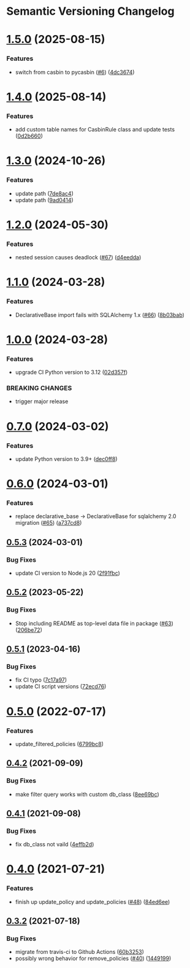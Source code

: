# Semantic Versioning Changelog

# [1.5.0](https://github.com/officialpycasbin/sqlalchemy-adapter/compare/v1.4.0...v1.5.0) (2025-08-15)


### Features

* switch from casbin to pycasbin ([#6](https://github.com/officialpycasbin/sqlalchemy-adapter/issues/6)) ([4dc3674](https://github.com/officialpycasbin/sqlalchemy-adapter/commit/4dc36749438c0ab41ef330411cb4fa19e53bb244))

# [1.4.0](https://github.com/officialpycasbin/sqlalchemy-adapter/compare/v1.3.0...v1.4.0) (2025-08-14)


### Features

* add custom table names for CasbinRule class and update tests ([0d2b660](https://github.com/officialpycasbin/sqlalchemy-adapter/commit/0d2b660ad3dd42841e5aafbc2cfe4207d72db006))

# [1.3.0](https://github.com/officialpycasbin/sqlalchemy-adapter/compare/v1.2.0...v1.3.0) (2024-10-26)


### Features

* update path ([7de8ac4](https://github.com/officialpycasbin/sqlalchemy-adapter/commit/7de8ac47040136e315878d45a76041c1993c2e8d))
* update path ([9ad0414](https://github.com/officialpycasbin/sqlalchemy-adapter/commit/9ad041478d79075066647b4961b28e49a9f45b7f))

# [1.2.0](https://github.com/officialpycasbin/sqlalchemy-adapter/compare/v1.1.0...v1.2.0) (2024-05-30)


### Features

* nested session causes deadlock ([#67](https://github.com/officialpycasbin/sqlalchemy-adapter/issues/67)) ([d4eedda](https://github.com/officialpycasbin/sqlalchemy-adapter/commit/d4eedda8422b8256e708c5b5041c59a5e6dfbd99))

# [1.1.0](https://github.com/officialpycasbin/sqlalchemy-adapter/compare/v1.0.0...v1.1.0) (2024-03-28)


### Features

* DeclarativeBase import fails with SQLAlchemy 1.x ([#66](https://github.com/officialpycasbin/sqlalchemy-adapter/issues/66)) ([8b03bab](https://github.com/officialpycasbin/sqlalchemy-adapter/commit/8b03bab47f227e4fd16ac8f3694a8d3dbb60a17e))

# [1.0.0](https://github.com/officialpycasbin/sqlalchemy-adapter/compare/v0.7.0...v1.0.0) (2024-03-28)


### Features

* upgrade CI Python version to 3.12 ([02d357f](https://github.com/officialpycasbin/sqlalchemy-adapter/commit/02d357f4927b5efe991e965e419b84e8365cf035))


### BREAKING CHANGES

* trigger major release

# [0.7.0](https://github.com/officialpycasbin/sqlalchemy-adapter/compare/v0.6.0...v0.7.0) (2024-03-02)


### Features

* update Python version to 3.9+ ([dec0ff8](https://github.com/officialpycasbin/sqlalchemy-adapter/commit/dec0ff8d51cdabb681a03358a7753c68ec3b7eeb))

# [0.6.0](https://github.com/officialpycasbin/sqlalchemy-adapter/compare/v0.5.3...v0.6.0) (2024-03-01)


### Features

* replace declarative_base -> DeclarativeBase for sqlalchemy 2.0 migration ([#65](https://github.com/officialpycasbin/sqlalchemy-adapter/issues/65)) ([a737cd8](https://github.com/officialpycasbin/sqlalchemy-adapter/commit/a737cd8b1ec0bd47125aa986920f5704b076a84d))

## [0.5.3](https://github.com/officialpycasbin/sqlalchemy-adapter/compare/v0.5.2...v0.5.3) (2024-03-01)


### Bug Fixes

* update CI version to Node.js 20 ([2f91fbc](https://github.com/officialpycasbin/sqlalchemy-adapter/commit/2f91fbc7b12ec61ee24a019879ac90446137d40b))

## [0.5.2](https://github.com/officialpycasbin/sqlalchemy-adapter/compare/v0.5.1...v0.5.2) (2023-05-22)


### Bug Fixes

* Stop including README as top-level data file in package ([#63](https://github.com/officialpycasbin/sqlalchemy-adapter/issues/63)) ([206be72](https://github.com/officialpycasbin/sqlalchemy-adapter/commit/206be72ddbca38a45a02cd3ed63cd31e6158df9c))

## [0.5.1](https://github.com/officialpycasbin/sqlalchemy-adapter/compare/v0.5.0...v0.5.1) (2023-04-16)


### Bug Fixes

* fix CI typo ([7c17a97](https://github.com/officialpycasbin/sqlalchemy-adapter/commit/7c17a97a5bf0e928d1c2fe7bac0eb751da90ac58))
* update CI script versions ([72ecd76](https://github.com/officialpycasbin/sqlalchemy-adapter/commit/72ecd767efd17e8a859d8014a63ee287ff4020e2))

# [0.5.0](https://github.com/officialpycasbin/sqlalchemy-adapter/compare/v0.4.2...v0.5.0) (2022-07-17)


### Features

* update_filtered_policies ([6799bc8](https://github.com/officialpycasbin/sqlalchemy-adapter/commit/6799bc8d7089956d640eb253ac171eb661573576))

## [0.4.2](https://github.com/officialpycasbin/sqlalchemy-adapter/compare/v0.4.1...v0.4.2) (2021-09-09)


### Bug Fixes

* make filter query works with custom db_class ([8ee69bc](https://github.com/officialpycasbin/sqlalchemy-adapter/commit/8ee69bc5e8c07fe24fb0b65d43593fdea101ac22))

## [0.4.1](https://github.com/officialpycasbin/sqlalchemy-adapter/compare/v0.4.0...v0.4.1) (2021-09-08)


### Bug Fixes

* fix db_class not vaild ([4effb2d](https://github.com/officialpycasbin/sqlalchemy-adapter/commit/4effb2dfe96f2b184f9f14984dacdc3a8edfa670))

# [0.4.0](https://github.com/officialpycasbin/sqlalchemy-adapter/compare/v0.3.2...v0.4.0) (2021-07-21)


### Features

* finish up update_policy and update_policies ([#48](https://github.com/officialpycasbin/sqlalchemy-adapter/issues/48)) ([84ed6ee](https://github.com/officialpycasbin/sqlalchemy-adapter/commit/84ed6eea02a3200807f01c194f83a058bac038ac))

## [0.3.2](https://github.com/officialpycasbin/sqlalchemy-adapter/compare/v0.3.1...v0.3.2) (2021-07-18)


### Bug Fixes

* migrate from travis-ci to Github Actions ([60b3253](https://github.com/officialpycasbin/sqlalchemy-adapter/commit/60b3253cfadc63aa82aa346a29e7cb51cda3a405))
* possibly wrong behavior for remove_policies ([#40](https://github.com/officialpycasbin/sqlalchemy-adapter/issues/40)) ([1449199](https://github.com/officialpycasbin/sqlalchemy-adapter/commit/14491999a8c1239d2ee8d3e2a40257e654856431))
